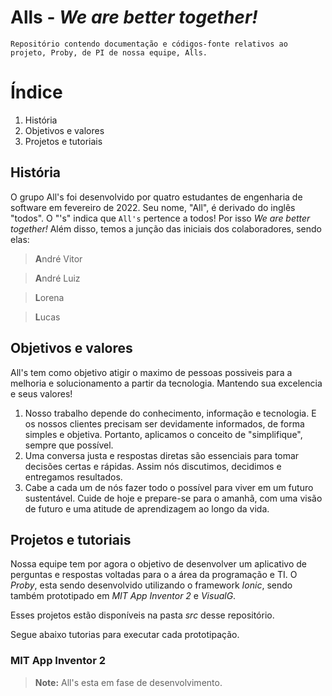 
# **Alls** - *We are better together!*
`Repositório contendo documentação e códigos-fonte relativos ao projeto, Proby, de PI de nossa equipe, Alls.`

# Índice
1. História
2. Objetivos e valores
3. Projetos e tutoriais

## História

O grupo All's foi desenvolvido por quatro estudantes de engenharia de software em fevereiro de 2022. Seu nome, "All", é derivado do inglês "todos". O "'s" indica que `All's` pertence a todos! Por isso *We are better together!* Além disso, temos a junção das iniciais dos colaboradores, sendo elas:
 
 >**A**ndré Vitor
 
 >**A**ndré Luiz
 
 >**L**orena
 
 >**L**ucas
 
## Objetivos e valores

All's tem como objetivo atigir o maximo de pessoas possiveis para a melhoria e solucionamento a partir da tecnologia. Mantendo sua excelencia e seus valores! 

1. Nosso trabalho depende do conhecimento, informação e tecnologia. E os nossos clientes precisam ser devidamente informados, de forma simples e objetiva. Portanto, aplicamos o conceito de "simplifique", sempre que possível.
2. Uma conversa justa e respostas diretas são essenciais para tomar decisões certas e rápidas. Assim nós discutimos, decidimos e entregamos resultados.
3. Cabe a cada um de nós fazer todo o possível para viver em um futuro sustentável. Cuide de hoje e prepare-se para o amanhã, com uma visão de futuro e uma atitude de aprendizagem ao longo da vida.

## Projetos e tutoriais

Nossa equipe tem por agora o objetivo de desenvolver um aplicativo de perguntas e respostas voltadas para o a área da programação e TI.  O *Proby*, esta sendo desenvolvido utilizando o framework *Ionic*, sendo também prototipado em *MIT App Inventor 2* e *VisualG*.

Esses projetos estão disponíveis na pasta *src* desse repositório.

Segue abaixo tutorias para executar cada prototipação.

### MIT App Inventor 2

 >**Note:** All's esta em fase de desenvolvimento.
